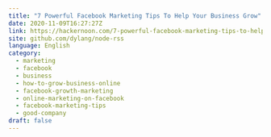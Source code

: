 ```yaml
---
title: "7 Powerful Facebook Marketing Tips To Help Your Business Grow"
date: 2020-11-09T16:27:27Z
link: https://hackernoon.com/7-powerful-facebook-marketing-tips-to-help-your-business-grow-tfg3zuo?source=rss&utm_medium=RSS&utm_source=news.12bit.vn
site: github.com/dylang/node-rss
language: English
category:
  - marketing
  - facebook
  - business
  - how-to-grow-business-online
  - facebook-growth-marketing
  - online-marketing-on-facebook
  - facebook-marketing-tips
  - good-company
draft: false
---
```

